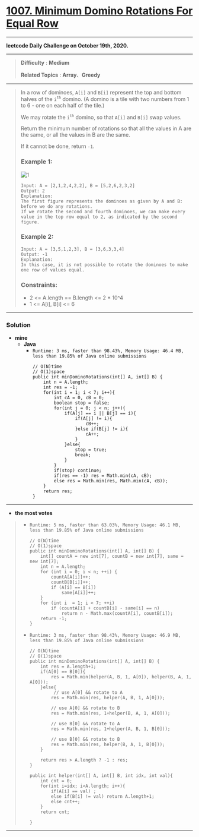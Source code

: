 # [1007. Minimum Domino Rotations For Equal Row](https://leetcode.com/problems/minimum-domino-rotations-for-equal-row/)

---

**leetcode Daily Challenge on October 19th, 2020.**

---

> **Difficulty** : **Medium**
>
> **Related Topics** : **Array**、**Greedy**

---

> In a row of dominoes, `A[i]` and `B[i]` represent the top and bottom halves of the `i`<sup>`th`</sup> domino.
> (A domino is a tile with two numbers from 1 to 6 - one on each half of the tile.)
>
> We may rotate the `i`<sup>`th`</sup> domino, so that `A[i]` and `B[i]` swap values.
>
> Return the minimum number of rotations so that all the values in A are the same, or all the values in B are the same.
>
> If it cannot be done, return `-1`.
>
>
>
> ### Example 1:
> ![1](https://assets.leetcode.com/uploads/2019/03/08/domino.png)
> ```
> Input: A = [2,1,2,4,2,2], B = [5,2,6,2,3,2]
> Output: 2
> Explanation:
> The first figure represents the dominoes as given by A and B: before we do any rotations.
> If we rotate the second and fourth dominoes, we can make every value in the top row equal to 2, as indicated by the second figure.
> ```
>
> ### Example 2:
> ```
> Input: A = [3,5,1,2,3], B = [3,6,3,3,4]
> Output: -1
> Explanation:
> In this case, it is not possible to rotate the dominoes to make one row of values equal.
> ```
>
> ### Constraints:
> * 2 <= A.length == B.length <= 2 * 10^4
> * 1 <= A[i], B[i] <= 6

---


### Solution
* **mine**
  * **Java**
    * `Runtime: 3 ms, faster than 98.43%, Memory Usage: 46.4 MB, less than 19.85% of Java online submissions`
      ```
      // O(N)time
      // O(1)space
      public int minDominoRotations(int[] A, int[] B) {
          int n = A.length;
          int res = -1;
          for(int i = 1; i < 7; i++){
              int cA = 0, cB = 0;
              boolean stop = false;
              for(int j = 0; j < n; j++){
                  if(A[j] == i || B[j] == i){
                      if(A[j] != i){
                          cB++;
                      }else if(B[j] != i){
                          cA++;
                      }
                  }else{
                      stop = true;
                      break;
                  }
              }
              if(stop) continue;
              if(res == -1) res = Math.min(cA, cB);
              else res = Math.min(res, Math.min(cA, cB));
          }
          return res;
      }
      ```

---


* **the most votes**
>  * `Runtime: 5 ms, faster than 63.03%, Memory Usage: 46.1 MB, less than 19.85% of Java online submissions`
>    ```
>    // O(N)time
>    // O(1)space
>    public int minDominoRotations(int[] A, int[] B) {
>        int[] countA = new int[7], countB = new int[7], same = new int[7];
>        int n = A.length;
>        for (int i = 0; i < n; ++i) {
>            countA[A[i]]++;
>            countB[B[i]]++;
>            if (A[i] == B[i])
>                same[A[i]]++;
>        }
>        for (int i  = 1; i < 7; ++i)
>            if (countA[i] + countB[i] - same[i] == n)
>                return n - Math.max(countA[i], countB[i]);
>        return -1;
>    }
>    ```
>
>  * `Runtime: 3 ms, faster than 98.43%, Memory Usage: 46.9 MB, less than 19.85% of Java online submissions`
>    ```
>    // O(N)time
>    // O(1)space
>    public int minDominoRotations(int[] A, int[] B) {
>        int res = A.length+1;
>        if(A[0] == B[0]){
>            res = Math.min(helper(A, B, 1, A[0]), helper(B, A, 1, A[0]));
>        }else{
>             // use A[0] && rotate to A
>            res = Math.min(res, helper(A, B, 1, A[0]));
>
>            // use A[0] && rotate to B
>            res = Math.min(res, 1+helper(B, A, 1, A[0]));
>
>            // use B[0] && rotate to A
>            res = Math.min(res, 1+helper(A, B, 1, B[0]));
>
>            // use B[0] && rotate to B
>            res = Math.min(res, helper(B, A, 1, B[0]));
>        }
>
>        return res > A.length ? -1 : res;
>    }
>
>    public int helper(int[] A, int[] B, int idx, int val){
>        int cnt = 0;
>        for(int i=idx; i<A.length; i++){
>            if(A[i] == val) ;
>            else if(B[i] != val) return A.length+1;
>            else cnt++;
>        }
>        return cnt;
>
>    }
>    ```

---


